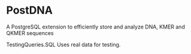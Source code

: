 # PostDNA
A PostgreSQL extension to efficiently store and analyze DNA, KMER and QKMER sequences


TestingQueries.SQL Uses real data for testing.

